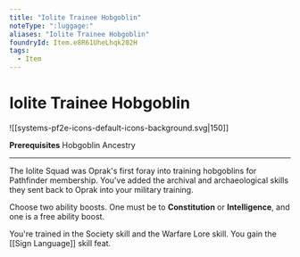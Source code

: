 ```yaml
---
title: "Iolite Trainee Hobgoblin"
noteType: ":luggage:"
aliases: "Iolite Trainee Hobgoblin"
foundryId: Item.e8R61UheLhqk202H
tags:
  - Item
---
```


# Iolite Trainee Hobgoblin
![[systems-pf2e-icons-default-icons-background.svg|150]]

**Prerequisites** Hobgoblin Ancestry

* * *

The Iolite Squad was Oprak's first foray into training hobgoblins for Pathfinder membership. You've added the archival and archaeological skills they sent back to Oprak into your military training.

Choose two ability boosts. One must be to **Constitution** or **Intelligence**, and one is a free ability boost.

You're trained in the Society skill and the Warfare Lore skill. You gain the [[Sign Language]] skill feat.
